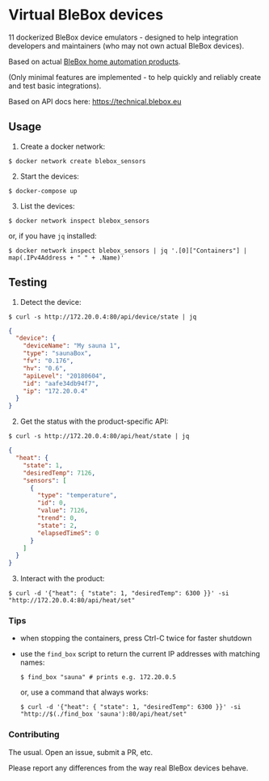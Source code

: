 # Virtual BleBox devices

11 dockerized BleBox device emulators - designed to help integration developers and maintainers (who may not own actual BleBox devices).

Based on actual [BleBox home automation products](https://blebox.eu/products/?lang=en).

(Only minimal features are implemented - to help quickly and reliably create and test basic integrations).

Based on API docs here: https://technical.blebox.eu


## Usage

1. Create a docker network:
  
```console
$ docker network create blebox_sensors
```

2. Start the devices:

  ```console
  $ docker-compose up
  ```
  
3. List the devices:

  ```console
  $ docker network inspect blebox_sensors
  ```

  or, if you have `jq` installed:

  ```console
  $ docker network inspect blebox_sensors | jq '.[0]["Containers"] | map(.IPv4Address + " " + .Name)'
  ```


## Testing

1. Detect the device:

  ```console
  $ curl -s http://172.20.0.4:80/api/device/state | jq
  ```

  ```json
  {
    "device": {
      "deviceName": "My sauna 1",
      "type": "saunaBox",
      "fv": "0.176",
      "hv": "0.6",
      "apiLevel": "20180604",
      "id": "aafe34db94f7",
      "ip": "172.20.0.4"
    }
  }
  ```

2. Get the status with the product-specific API:

  ```console
  $ curl -s http://172.20.0.4:80/api/heat/state | jq
  ```

  ```json
  {
    "heat": {
      "state": 1,
      "desiredTemp": 7126,
      "sensors": [
        {
          "type": "temperature",
          "id": 0,
          "value": 7126,
          "trend": 0,
          "state": 2,
          "elapsedTimeS": 0
        }
      ]
    }
  }
  ```

3. Interact with the product:

  ```console
  $ curl -d '{"heat": { "state": 1, "desiredTemp": 6300 }}' -si "http://172.20.0.4:80/api/heat/set"
  ```


### Tips

- when stopping the containers, press Ctrl-C twice for faster shutdown

- use the `find_box` script to return the current IP addresses with matching names:

  ```console
  $ find_box "sauna" # prints e.g. 172.20.0.5
  ```

  or, use a command that always works:

  ```console
  $ curl -d '{"heat": { "state": 1, "desiredTemp": 6300 }}' -si "http://$(./find_box 'sauna'):80/api/heat/set"
  ```


### Contributing

The usual. Open an issue, submit a PR, etc.

Please report any differences from the way real BleBox devices behave.

